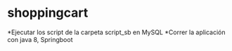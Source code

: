 # shoppingcart
*Ejecutar los script de la carpeta script_sb en MySQL
*Correr la aplicación con java 8, Springboot

